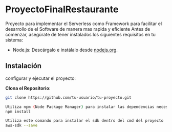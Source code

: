 # ProyectoFinalRestaurante
Proyecto para implementar el Serverless como Framework para facilitar el desarrollo de el Software de manera mas rapida y eficiente
Antes de comenzar, asegúrate de tener instalados los siguientes requisitos en tu sistema:

- Node.js: Descárgalo e instálalo desde [nodejs.org](https://nodejs.org/).

## Instalación
configurar y ejecutar el proyecto:

**Clona el Repositorio**: 

   ```bash
   git clone https://github.com/tu-usuario/tu-proyecto.git

Utiliza npm (Node Package Manager) para instalar las dependencias necesarias.
npm install

Utiliza este comando para instalar el sdk dentro del cmd del proyecto
aws-sdk --save
